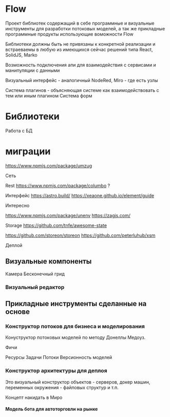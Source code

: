 # Flow

Проект библиотек содержащий в себе программные и визуальные инструменты для разработки потоковых моделей, а так же прикладные программные продукты
использующие воможности Flow

Библиотеки должны быть не привязаны к конкретной реализации и встраеваемы в любую из имеющихся
сейчас решений типа React, SolidJS, Marko

Возможность подключения апи для взаимодействия с сервисами и манипуляции с данными

Визуальный интерфейс - аналогичный NodeRed, Miro - где есть узлы

Система плагинов - объясняющая системе как взаимодействовать с тем или иным плагином
Система форм

# Библиотеки

Работа с БД

# миграции

https://www.npmjs.com/package/umzug

Сеть

Rest
https://www.npmjs.com/package/columbo ?

Интерфейс
https://astro.build/
https://xeaone.github.io/element/guide

Интересно

https://www.npmjs.com/package/unenv
https://zagjs.com/

Storage
https://github.com/tnfe/awesome-state

https://github.com/storeon/storeon
https://github.com/peterluhub/xsm

Деплой

## Визуальные компоненты

Камера
Бесконечный грид

### Визуальный редактор

## Прикладные инструменты сделанные на основе

### Конструктор потоков для бизнеса и моделирования

Конуструктор потоковых моделей по методу Донеллы Медоуз.

Фичи

Ресурсы
Задачи
Потоки
Версионность моделей

### Конструктор архитектуры для деплоя

Это визуальный конструктор объектов - серверов, докер машин, переменных окружения - файловых структур и т.п.

Концепт накидать в Миро

#### Модель бота для автоторговли на рынке
